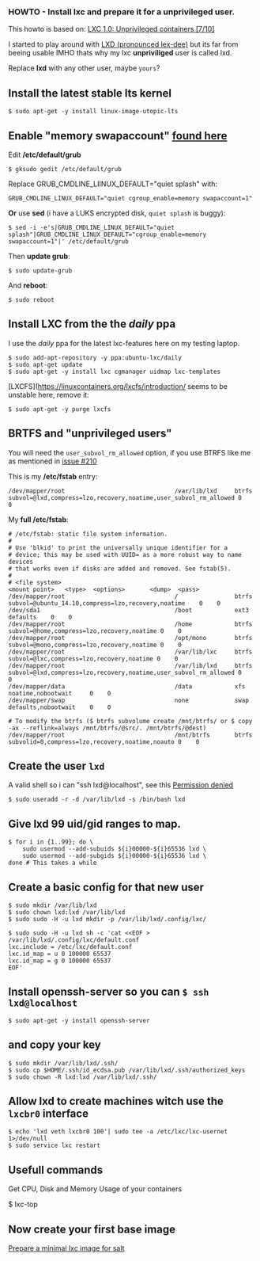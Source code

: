 ### HOWTO - Install lxc and prepare it for a unprivileged user.

This howto is based on: [LXC 1.0: Unprivileged containers [7/10]](https://www.stgraber.org/2014/01/17/lxc-1-0-unprivileged-containers/)

I started to play around with [LXD (pronounced lex-dee)](https://github.com/lxc/lxd) but its far from beeing usable IMHO thats why my lxc **unpriviliged** user is called lxd.

Replace **lxd** with any other user, maybe ```yours```?

Install the latest stable lts kernel
---
    $ sudo apt-get -y install linux-image-utopic-lts
    
Enable "memory swapaccount" [found here](http://www.flockport.com/start/)
---
Edit **/etc/default/grub**

    $ gksudo gedit /etc/default/grub

Replace GRUB_CMDLINE_LIINUX_DEFAULT="quiet splash" with:

    GRUB_CMDLINE_LINUX_DEFAULT="quiet cgroup_enable=memory swapaccount=1"

**Or** use **sed** (i have a LUKS encrypted disk, ```quiet splash``` is buggy):

    $ sed -i -e's|GRUB_CMDLINE_LINUX_DEFAULT="quiet splash"|GRUB_CMDLINE_LINUX_DEFAULT="cgroup_enable=memory swapaccount=1"|' /etc/default/grub


Then **update grub**:

    $ sudo update-grub
   
And **reboot**:
    
    $ sudo reboot

Install LXC from the the *daily* ppa
---
I use the *daily* ppa for the latest lxc-features here on my testing laptop.

    $ sudo add-apt-repository -y ppa:ubuntu-lxc/daily
    $ sudo apt-get update
    $ sudo apt-get -y install lxc cgmanager uidmap lxc-templates
    
[LXCFS](https://linuxcontainers.org/lxcfs/introduction/ seems to be unstable here, remove it:

    $ sudo apt-get -y purge lxcfs
    
BRTFS and "unprivileged users"
---
You will need the ```user_subvol_rm_allowed``` option, if you use BTRFS like me as mentioned in [issue #210](https://github.com/lxc/lxc/issues/210)

This is my **/etc/fstab** entry:

    /dev/mapper/root                               /var/lib/lxd     btrfs    subvol=@lxd,compress=lzo,recovery,noatime,user_subvol_rm_allowed 0    0
    
My **full /etc/fstab**:

    # /etc/fstab: static file system information.
    #
    # Use 'blkid' to print the universally unique identifier for a
    # device; this may be used with UUID= as a more robust way to name devices
    # that works even if disks are added and removed. See fstab(5).
    #
    # <file system>                                                         <mount point>   <type>  <options>       <dump>  <pass>
    /dev/mapper/root                               /                btrfs    subvol=@ubuntu_14.10,compress=lzo,recovery,noatime    0    0
    /dev/sda1                                      /boot            ext3    defaults    0    0
    /dev/mapper/root                               /home            btrfs    subvol=@home,compress=lzo,recovery,noatime 0    0
    /dev/mapper/root                               /opt/mono        btrfs    subvol=@mono,compress=lzo,recovery,noatime 0    0
    /dev/mapper/root                               /var/lib/lxc     btrfs    subvol=@lxc,compress=lzo,recovery,noatime 0    0
    /dev/mapper/root                               /var/lib/lxd     btrfs    subvol=@lxd,compress=lzo,recovery,noatime,user_subvol_rm_allowed 0    0
    /dev/mapper/data                               /data            xfs      noatime,nobootwait     0    0
    /dev/mapper/swap                               none             swap     defaults,nobootwait    0    0
    
    # To modify the btrfs ($ btrfs subvolume create /mnt/btrfs/ or $ copy -ax --reflink=always /mnt/btrfs/@src/. /mnt/btrfs/@dest)
    /dev/mapper/root                               /mnt/btrfs       btrfs    subvolid=0,compress=lzo,recovery,noatime,noauto 0    0

Create the user ```lxd```
---
A valid shell so i can "ssh lxd@localhost", see this [Permission denied](https://www.stgraber.org/2014/01/17/lxc-1-0-unprivileged-containers/#comment-183371)

    $ sudo useradd -r -d /var/lib/lxd -s /bin/bash lxd     
    
Give lxd 99 uid/gid ranges to map.
---
    $ for i in {1..99}; do \
    	sudo usermod --add-subuids ${i}00000-${i}65536 lxd \
    	sudo usermod --add-subgids ${i}00000-${i}65536 lxd \
    done # This takes a while
    
Create a basic config for that new user
---    
    $ sudo mkdir /var/lib/lxd
    $ sudo chown lxd:lxd /var/lib/lxd
    $ sudo sudo -H -u lxd mkdir -p /var/lib/lxd/.config/lxc/
    
    $ sudo sudo -H -u lxd sh -c 'cat <<EOF > /var/lib/lxd/.config/lxc/default.conf
    lxc.include = /etc/lxc/default.conf
    lxc.id_map = u 0 100000 65537
    lxc.id_map = g 0 100000 65537
    EOF'


Install openssh-server so you can ```$ ssh lxd@localhost```
---
    $ sudo apt-get -y install openssh-server
    
and copy your key
---

    $ sudo mkdir /var/lib/lxd/.ssh/
    $ sudo cp $HOME/.ssh/id_ecdsa.pub /var/lib/lxd/.ssh/authorized_keys
    $ sudo chown -R lxd:lxd /var/lib/lxd/.ssh/

Allow lxd to create machines witch use the ```lxcbr0``` interface
---
    $ echo 'lxd veth lxcbr0 100'| sudo tee -a /etc/lxc/lxc-usernet 1>/dev/null
    $ sudo service lxc restart

Usefull commands
---

  Get CPU, Disk and Memory Usage of your containers
  
  $ lxc-top
    
Now create your first base image
---
[Prepare a minimal lxc image for salt](/docs/ubuntu-lxc-image.md)